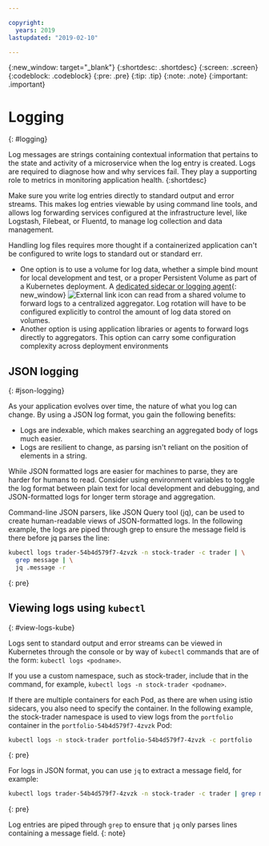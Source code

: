 ```yaml
---

copyright:
  years: 2019
lastupdated: "2019-02-10"

---
```


{:new_window: target="_blank"}
{:shortdesc: .shortdesc}
{:screen: .screen}
{:codeblock: .codeblock}
{:pre: .pre}
{:tip: .tip}
{:note: .note}
{:important: .important}

# Logging
{: #logging}

Log messages are strings containing contextual information that pertains to the state and activity of a microservice when the log entry is created. Logs are required to diagnose how and why services fail. They play a supporting role to metrics in monitoring application health.
{:shortdesc}

Make sure you write log entries directly to standard output and error streams. This makes log entries viewable by using command line tools, and allows log forwarding services configured at the infrastructure level, like Logstash, Filebeat, or Fluentd, to manage log collection and data management.

Handling log files requires more thought if a containerized application can't be configured to write logs to standard out or standard err.

* One option is to use a volume for log data, whether a simple bind mount for local development and test, or a proper Persistent Volume as part of a Kubernetes deployment. A [dedicated sidecar or logging agent](https://kubernetes.io/docs/concepts/cluster-administration/logging/#sidecar-container-with-a-logging-agent){: new_window} ![External link icon](../icons/launch-glyph.svg "External link icon") can read from a shared volume to forward logs to a centralized aggregator. Log rotation will have to be configured explicitly to control the amount of log data stored on volumes.
* Another option is using application libraries or agents to forward logs directly to aggregators. This option can carry some configuration complexity across deployment environments

## JSON logging
{: #json-logging}

As your application evolves over time, the nature of what you log can change. By using a JSON log format, you gain the following benefits:

* Logs are indexable, which makes searching an aggregated body of logs much easier.
* Logs are resilient to change, as parsing isn't reliant on the position of elements in a string.

While JSON formatted logs are easier for machines to parse, they are harder for humans to read. Consider using environment variables to toggle the log format between plain text for local development and debugging, and JSON-formatted logs for longer term storage and aggregation.

Command-line JSON parsers, like JSON Query tool (jq), can be used to create human-readable views of JSON-formatted logs. In the following example, the logs are piped through grep to ensure the message field is there before jq parses the line:

```bash
kubectl logs trader-54b4d579f7-4zvzk -n stock-trader -c trader | \
  grep message | \
  jq .message -r
```
{: pre}

## Viewing logs using `kubectl`
{: #view-logs-kube}

Logs sent to standard output and error streams can be viewed in Kubernetes through the console or by way of `kubectl` commands that are of the form: `kubectl logs <podname>`.

If you use a custom namespace, such as stock-trader, include that in the command, for example, `kubectl logs -n stock-trader <podname>`.

If there are multiple containers for each Pod, as there are when using istio sidecars, you also need to specify the container. In the following example, the stock-trader namespace is used to view logs from the `portfolio` container in the `portfolio-54b4d579f7-4zvzk` Pod:

```bash
kubectl logs -n stock-trader portfolio-54b4d579f7-4zvzk -c portfolio
```
{: pre}

For logs in JSON format, you can use `jq` to extract a message field, for example:

```bash
kubectl logs trader-54b4d579f7-4zvzk -n stock-trader -c trader | grep message | jq .message -r
```
{: pre}

Log entries are piped through `grep` to ensure that `jq` only parses lines containing a message field.
{: note}
